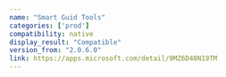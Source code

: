 ```yaml
---
name: "Smart Guid Tools"
categories: ['prod']
compatibility: native
display_result: "Compatible"
version_from: "2.0.6.0"
link: https://apps.microsoft.com/detail/9MZ6D40N19TM
---
```

